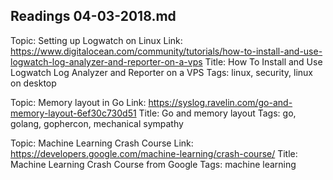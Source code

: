 ## Readings 04-03-2018.md

Topic: Setting up Logwatch on Linux
Link: https://www.digitalocean.com/community/tutorials/how-to-install-and-use-logwatch-log-analyzer-and-reporter-on-a-vps
Title: How To Install and Use Logwatch Log Analyzer and Reporter on a VPS
Tags: linux, security, linux on desktop

Topic: Memory layout in Go
Link: https://syslog.ravelin.com/go-and-memory-layout-6ef30c730d51
Title: Go and memory layout
Tags: go, golang, gophercon, mechanical sympathy

Topic: Machine Learning Crash Course
Link: https://developers.google.com/machine-learning/crash-course/
Title: Machine Learning Crash Course from Google
Tags: machine learning

